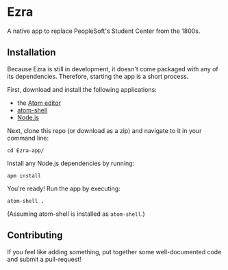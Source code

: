 # Ezra

A native app to replace PeopleSoft's Student Center from the 1800s.

## Installation

Because Ezra is still in development, it doesn't come packaged with any of its
dependencies. Therefore, starting the app is a short process.

First, download and install the following applications:

* the [Atom editor](https://atom.io)
* [atom-shell](https://github.com/atom/atom-shell)
* [Node.js](http://nodejs.org)

Next, clone this repo (or download as a zip) and navigate to it in your command
line:

    cd Ezra-app/

Install any Node.js dependencies by running:

    apm install

You're ready! Run the app by executing:

    atom-shell .

(Assuming atom-shell is installed as `atom-shell`.)

## Contributing

If you feel like adding something, put together some well-documented code and
submit a pull-request!